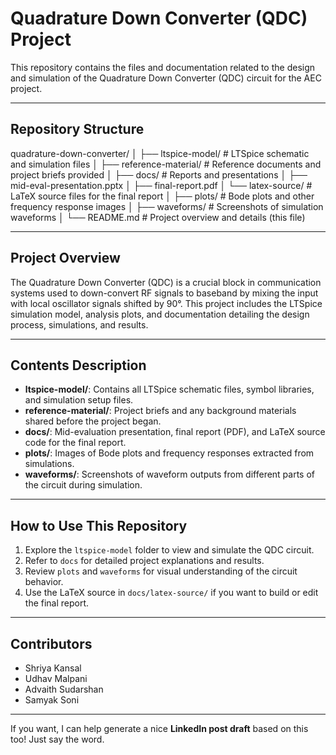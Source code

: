 # Quadrature Down Converter (QDC) Project

This repository contains the files and documentation related to the design and simulation of the Quadrature Down Converter (QDC) circuit for the AEC project.

---

## Repository Structure
quadrature-down-converter/
│
├── ltspice-model/ # LTSpice schematic and simulation files
│
├── reference-material/ # Reference documents and project briefs provided
│
├── docs/ # Reports and presentations
│ ├── mid-eval-presentation.pptx
│ ├── final-report.pdf
│ └── latex-source/ # LaTeX source files for the final report
│
├── plots/ # Bode plots and other frequency response images
│
├── waveforms/ # Screenshots of simulation waveforms
│
└── README.md # Project overview and details (this file)


---

## Project Overview

The Quadrature Down Converter (QDC) is a crucial block in communication systems used to down-convert RF signals to baseband by mixing the input with local oscillator signals shifted by 90°. This project includes the LTSpice simulation model, analysis plots, and documentation detailing the design process, simulations, and results.

---

## Contents Description

- **ltspice-model/**: Contains all LTSpice schematic files, symbol libraries, and simulation setup files.
- **reference-material/**: Project briefs and any background materials shared before the project began.
- **docs/**: Mid-evaluation presentation, final report (PDF), and LaTeX source code for the final report.
- **plots/**: Images of Bode plots and frequency responses extracted from simulations.
- **waveforms/**: Screenshots of waveform outputs from different parts of the circuit during simulation.

---

## How to Use This Repository

1. Explore the `ltspice-model` folder to view and simulate the QDC circuit.
2. Refer to `docs` for detailed project explanations and results.
3. Review `plots` and `waveforms` for visual understanding of the circuit behavior.
4. Use the LaTeX source in `docs/latex-source/` if you want to build or edit the final report.

---

## Contributors

- Shriya Kansal  
- Udhav Malpani
- Advaith Sudarshan 
- Samyak Soni 

---

If you want, I can help generate a nice **LinkedIn post draft** based on this too! Just say the word.
